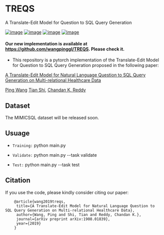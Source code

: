 # TREQS
A Translate-Edit Model for Question to SQL Query Generation

[![image](https://img.shields.io/badge/Made%20with-Python-1f425f.svg)](https://www.python.org/)
[![image](https://img.shields.io/pypi/l/ansicolortags.svg)](https://github.com/wangpinggl/TREQS/blob/master/LICENSE)
[![image](https://img.shields.io/github/contributors/Naereen/StrapDown.js.svg)](https://github.com/wangpinggl/TREQS/graphs/contributors)
[![image](https://img.shields.io/badge/arXiv-1805.09461-red.svg?style=flat)](https://arxiv.org/abs/1908.01839)

#### Our new implementation is available at https://github.com/wangpinggl/TREQS. Please check it.
- This repository is a pytorch implementation of the Translate-Edit Model for Question to SQL Query Generation proposed in the following paper:


[A Translate-Edit Model for Natural Language Question to SQL Query Generation on Multi-relational Healthcare Data](https://arxiv.org/abs/1908.01839)

[Ping Wang](https://github.com/wangpinggl)
[Tian Shi](https://github.com/tshi04), 
[Chandan K. Reddy](http://people.cs.vt.edu/~reddy/)

## Dataset
The MIMICSQL dataset will be released soon.

## Usuage

- ```Training:``` python main.py 

- ```Validate:``` python main.py --task validate

- ```Test:``` python main.py --task test

## Citation
If you use the code, please kindly consider citing our paper:

```
    @article{wang2019treqs,
     title={A Translate-Edit Model for Natural Language Question to SQL Query Generation on Multi-relational Healthcare Data},
     author={Wang, Ping and Shi, Tian and Reddy, Chandan K.},
     journal={arXiv preprint arXiv:1908.01839},
     year={2019}
    }
```

